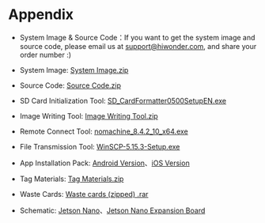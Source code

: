 # Appendix

* System Image & Source Code：If you want to get the system image and source code, please email us at support@hiwonder.com, and share your order number :)

* System Image: [System Image.zip]()
* Source Code: [Source Code.zip]()
* SD Card Initialization Tool: [SD_CardFormatter0500SetupEN.exe]()
* Image Writing Tool: [Image Writing Tool.zip]()
* Remote Connect Tool: [nomachine_8.4.2_10_x64.exe]()
* File Transmission Tool: [WinSCP-5.15.3-Setup.exe]()
* App Installation Pack: [Android Version]()、[iOS Version]()
* Tag Materials: [Tag Materials.zip]()
* Waste Cards: [Waste cards (zipped) .rar]()
* Schematic: [Jetson Nano]()、[Jetson Nano Expansion Board]()